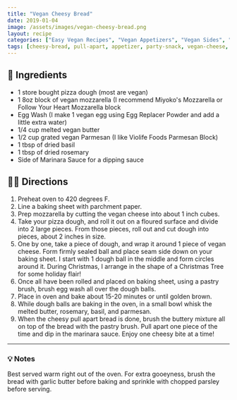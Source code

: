 ```yaml
---
title: "Vegan Cheesy Bread"
date: 2019-01-04
image: /assets/images/vegan-cheesy-bread.png
layout: recipe
categories: ["Easy Vegan Recipes", "Vegan Appetizers", "Vegan Sides", "Vegan Breads"]
tags: [cheesy-bread, pull-apart, appetizer, party-snack, vegan-cheese, comfort-food]
---
```


## 🧾 Ingredients

- 1 store bought pizza dough (most are vegan)
- 1 8oz block of vegan mozzarella (I recommend Miyoko's Mozzarella or Follow Your Heart Mozzarella block
- Egg Wash (I make 1 vegan egg using Egg Replacer Powder and add a little extra water)
- 1/4 cup melted vegan butter
- 1/2 cup grated vegan Parmesan (I like Violife Foods Parmesan Block)
- 1 tbsp of dried basil
- 1 tbsp of dried rosemary
- Side of Marinara Sauce for a dipping sauce

## 👩‍🍳 Directions

1. Preheat oven to 420 degrees F.
2. Line a baking sheet with parchment paper.
3. Prep mozzarella by cutting the vegan cheese into about 1 inch cubes.
4. Take your pizza dough, and roll it out on a floured surface and divide into 2 large pieces. From those pieces, roll out and cut dough into pieces, about 2 inches in size. 
5. One by one, take a piece of dough, and wrap it around 1 piece of vegan cheese. Form firmly sealed ball and place seam side down on your baking sheet. I start with 1 dough ball in the middle and form circles around it. During Christmas, I arrange in the shape of a Christmas Tree for some holiday flair!
6. Once all have been rolled and placed on baking sheet, using a pastry brush, brush egg wash all over the dough balls.
7. Place in oven and bake about 15-20 minutes or until golden brown. 
8. While dough balls are baking in the oven, in a small bowl whisk the melted butter, rosemary, basil, and parmesan. 
9. When the cheesy pull apart bread is done, brush the buttery mixture all on top of the bread with the pastry brush. Pull apart one piece of the time and dip in the marinara sauce. Enjoy one cheesy bite at a time!


---

### 💡 Notes

Best served warm right out of the oven. For extra gooeyness, brush the bread with garlic butter before baking and sprinkle with chopped parsley before serving.
